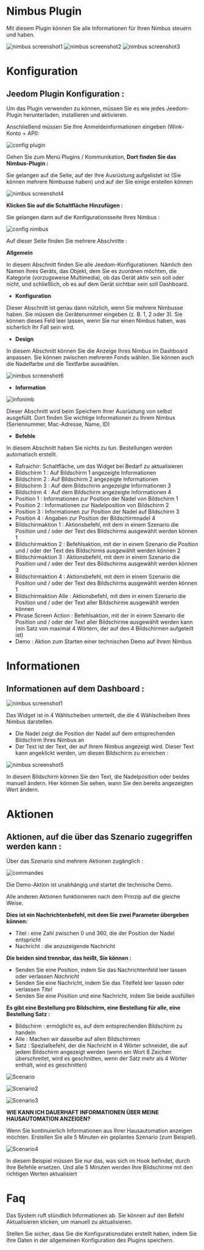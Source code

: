 # Nimbus Plugin 

Mit diesem Plugin können Sie alle Informationen für Ihren Nimbus steuern und haben.

![nimbus screenshot1](./images/nimbus_screenshot1.jpg) 
![nimbus screenshot2](./images/nimbus_screenshot2.jpg) 
![nimbus screenshot3](./images/nimbus_screenshot3.jpg)

# Konfiguration 

## Jeedom Plugin Konfiguration : 

Um das Plugin verwenden zu können, müssen Sie es wie jedes Jeedom-Plugin herunterladen, installieren und aktivieren.

Anschließend müssen Sie Ihre Anmeldeinformationen eingeben (Wink-Konto + API):

![config plugin](./images/config_plugin.jpg)

Gehen Sie zum Menü Plugins / Kommunikation, **Dort finden Sie das Nimbus-Plugin :**

Sie gelangen auf die Seite, auf der Ihre Ausrüstung aufgelistet ist (Sie können mehrere Nimbusse haben) und auf der Sie einige erstellen können

![nimbus screenshot4](./images/nimbus_screenshot4.jpg)

**Klicken Sie auf die Schaltfläche Hinzufügen :**

Sie gelangen dann auf die Konfigurationsseite Ihres Nimbus :

![config nimbus](./images/config_nimbus.jpg)

Auf dieser Seite finden Sie mehrere Abschnitte :

**Allgemein**

In diesem Abschnitt finden Sie alle Jeedom-Konfigurationen. Nämlich den Namen Ihres Geräts, das Objekt, dem Sie es zuordnen möchten, die Kategorie (vorzugsweise Multimedia), ob das Gerät aktiv sein soll oder nicht, und schließlich, ob es auf dem Gerät sichtbar sein soll Dashboard.

-   **Konfiguration**

Dieser Abschnitt ist genau dann nützlich, wenn Sie mehrere Nimbusse haben. Sie müssen die Gerätenummer eingeben (z. B. 1, 2 oder 3). Sie können dieses Feld leer lassen, wenn Sie nur einen Nimbus haben, was sicherlich Ihr Fall sein wird.


-   **Design**

In diesem Abschnitt können Sie die Anzeige Ihres Nimbus im Dashboard anpassen. Sie können zwischen mehreren Fonds wählen. Sie können auch die Nadelfarbe und die Textfarbe auswählen.

![nimbus screenshot6](./images/nimbus_screenshot6.jpg)

-   **Information**

![infonimb](./images/infonimb.jpg)

Dieser Abschnitt wird beim Speichern Ihrer Ausrüstung von selbst ausgefüllt. Dort finden Sie wichtige Informationen zu Ihrem Nimbus (Seriennummer, Mac-Adresse, Name, ID)

-   **Befehle**

In diesem Abschnitt haben Sie nichts zu tun. Bestellungen werden automatisch erstellt.

-   Rafraichir: Schaltfläche, um das Widget bei Bedarf zu aktualisieren
-   Bildschirm 1 : Auf Bildschirm 1 angezeigte Informationen
-   Bildschirm 2 : Auf Bildschirm 2 angezeigte Informationen
-   Bildschirm 3 : Auf dem Bildschirm angezeigte Informationen 3
-   Bildschirm 4 : Auf dem Bildschirm angezeigte Informationen 4
-   Position 1 : Informationen zur Position der Nadel von Bildschirm 1
-   Position 2 : Informationen zur Nadelposition von Bildschirm 2
-   Position 3 : Informationen zur Position der Nadel auf Bildschirm 3
-   Position 4 : Angaben zur Position der Bildschirmnadel 4
-   Bildschirmaktion 1 : Aktionsbefehl, mit dem in einem Szenario die Position und / oder der Text des Bildschirms ausgewählt werden können 1
-   Bildschirmaktion 2 : Befehlsaktion, mit der in einem Szenario die Position und / oder der Text des Bildschirms ausgewählt werden können 2
-   Bildschirmaktion 3 : Aktionsbefehl, mit dem in einem Szenario die Position und / oder der Text des Bildschirms ausgewählt werden können 3
-   Bildschirmaktion 4 : Aktionsbefehl, mit dem in einem Szenario die Position und / oder der Text des Bildschirms ausgewählt werden können 1
-   Bildschirmaktion Alle : Aktionsbefehl, mit dem in einem Szenario die Position und / oder der Text aller Bildschirme ausgewählt werden können
-   Phrase Screen Action : Befehlsaktion, mit der in einem Szenario die Position und / oder der Text aller Bildschirme ausgewählt werden kann (ein Satz von maximal 4 Wörtern, der auf den 4 Bildschirmen aufgeteilt ist)
-   Demo : Aktion zum Starten einer technischen Demo auf Ihrem Nimbus

# Informationen 

## Informationen auf dem Dashboard : 

![nimbus screenshot1](./images/nimbus_screenshot1.jpg)

Das Widget ist in 4 Wählscheiben unterteilt, die die 4 Wählscheiben Ihres Nimbus darstellen.

-   Die Nadel zeigt die Position der Nadel auf dem entsprechenden Bildschirm Ihres Nimbus an
-   Der Text ist der Text, der auf Ihrem Nimbus angezeigt wird. Dieser Text kann angeklickt werden, um diesen Bildschirm zu erreichen :

![nimbus screenshot5](./images/nimbus_screenshot5.jpg)


In diesem Bildschirm können Sie den Text, die Nadelposition oder beides manuell ändern. Hier können Sie sehen, wann Sie den bereits angezeigten Wert ändern.

# Aktionen 

## Aktionen, auf die über das Szenario zugegriffen werden kann : 

Über das Szenario sind mehrere Aktionen zugänglich :

![commandes](./images/commandes.jpg)

Die Demo-Aktion ist unabhängig und startet die technische Demo.

Alle anderen Aktionen funktionieren nach dem Prinzip auf die gleiche Weise.

**Dies ist ein Nachrichtenbefehl, mit dem Sie zwei Parameter übergeben können:**

-   Titel : eine Zahl zwischen 0 und 360, die der Position der Nadel entspricht
-   Nachricht : die anzuzeigende Nachricht

**Die beiden sind trennbar, das heißt, Sie können :**

-   Senden Sie eine Position, indem Sie das Nachrichtenfeld leer lassen oder verlassen *Nachricht*
-   Senden Sie eine Nachricht, indem Sie das Titelfeld leer lassen oder verlassen *Titel*
-   Senden Sie eine Position und eine Nachricht, indem Sie beide ausfüllen

**Es gibt eine Bestellung pro Bildschirm, eine Bestellung für alle, eine Bestellung
Satz :**

-   Bildschirm : ermöglicht es, auf dem entsprechenden Bildschirm zu handeln
-   Alle : Machen wir dasselbe auf allen Bildschirmen
-   Satz : Spezialbefehl, der die Nachricht in 4 Wörter schneidet, die auf jedem Bildschirm angezeigt werden (wenn ein Wort 8 Zeichen überschreitet, wird es geschnitten, wenn der Satz mehr als 4 Wörter enthält, wird es geschnitten)

![Scenario](./images/Scenario.jpg)

![Scenario2](./images/Scenario2.jpg)

![Scenario3](./images/Scenario3.jpg)


**WIE KANN ICH DAUERHAFT INFORMATIONEN ÜBER MEINE HAUSAUTOMATION ANZEIGEN?**

Wenn Sie kontinuierlich Informationen aus Ihrer Hausautomation anzeigen möchten.
Erstellen Sie alle 5 Minuten ein geplantes Szenario (zum Beispiel).

![Scenario4](./images/Scenario4.jpg)

In diesem Beispiel müssen Sie nur das, was sich im Hook befindet, durch Ihre Befehle ersetzen. Und alle 5 Minuten werden Ihre Bildschirme mit den richtigen Werten aktualisiert

# Faq 

Das System ruft stündlich Informationen ab. Sie können auf den Befehl Aktualisieren klicken, um manuell zu aktualisieren.

Stellen Sie sicher, dass Sie die Konfigurationsdatei erstellt haben, indem Sie Ihre Daten in der allgemeinen Konfiguration des Plugins speichern.
